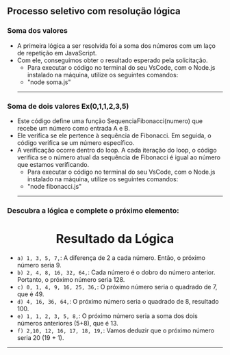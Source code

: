 ## Processo seletivo com resolução lógica

### Soma dos valores 

* A primeira lógica a ser resolvida foi a soma dos números com um laço de repetição em JavaScript.
* Com ele, conseguimos obter o resultado esperado pela solicitação.
  * Para executar o código no terminal do seu VsCode, com o Node.js instalado na máquina, utilize os seguintes comandos:
  * "node soma.js"
  ***

###  Soma de dois valores Ex(0,1,1,2,3,5)

* Este código define uma função SequenciaFibonacci(numero) que recebe um número como entrada A e B.
* Ele verifica se ele pertence à sequência de Fibonacci. Em seguida, o código verifica se um número específico.
* A verificação ocorre dentro do loop. A cada iteração do loop, o código verifica se o número atual da sequência de Fibonacci é igual ao número que estamos verificando.
  * Para executar o código no terminal do seu VsCode, com o Node.js instalado na máquina, utilize os seguintes comandos:
  * "node fibonacci.js"
  ***

### Descubra a lógica e complete o próximo elemento:

<h1 align="center"> Resultado da Lógica </h1>

- `a) 1, 3, 5, 7,`: A diferença de 2 a cada número. Então, o próximo número seria 9.
- `b) 2, 4, 8, 16, 32, 64,`: Cada número é o dobro do número anterior. Portanto, o próximo número seria 128.
- `c) 0, 1, 4, 9, 16, 25, 36,`: O próximo número seria o quadrado de 7, que é 49.
- `d) 4, 16, 36, 64,`: O próximo número seria o quadrado de 8, resultado 100.
- `e) 1, 1, 2, 3, 5, 8,`: O próximo número seria a soma dos dois números anteriores (5+8), que é 13.
- `f) 2,10, 12, 16, 17, 18, 19,`: Vamos deduzir que o próximo número seria 20 (19 + 1). 
***

###